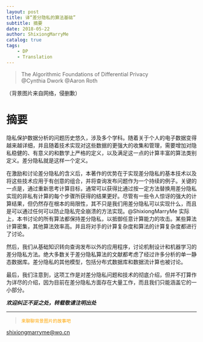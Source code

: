 ```yaml
--- 
layout: post 
title: 译“差分隐私的算法基础”
subtitle: 摘要
date: 2018-05-22
author: ShixiongMarryMe 
catalog: true
tags:
    - DP 
    - Translation
--- 
```

>The Algorithmic Foundations of Differential Privacy  
>@Cynthia Dwork
>@Aaron Roth

（背景图片来自网络，侵删歉）

# 摘要

隐私保护数据分析的问题历史悠久，涉及多个学科。随着关于个人的电子数据变得越来越详细，并且随着技术实现对这些数据的更强大的收集和管理，需要增加对隐私稳健的、有意义的和数学上严格的定义，以及满足这一点的计算丰富的算法类别定义。差分隐私就是这样一个定义。

在激励和讨论差分隐私的含义后，本著作的优势在于实现差分隐私的基本技术以及将这些技术应用于有创意的组合，并将查询发布问题作为一个持续的例子。关键的一点是，通过重新思考计算目标，通常可以获得比通过按一定方法替换用差分隐私实现的非私有计算的每个步骤所获得的结果更好。尽管有一些令人惊讶的强大的计算结果，但仍然存在根本的局限性，其不只是我们用差分隐私可以实现什么，而且是可以通过任何可以防止隐私完全崩溃的方法实现。@ShixiongMarryMe 实际上，本书讨论的所有算法都保持差分隐私，以抵御任意计算能力的攻击。某些算法计算密集，其他算法效率高。并且将对手的计算复杂度和算法的计算复杂度都进行了讨论。

然后，我们从基础知识转向查询发布以外的应用程序，讨论机制设计和机器学习的差分隐私方法。绝大多数关于差分隐私算法的文献都考虑了经过许多分析的单一静态数据库。差分隐私的其他模型，包括分布式数据库和数据流计算也被讨论。

最后，我们注意到，这项工作是对差分隐私问题和技术的彻底介绍，但并不打算作为详尽的介绍，因为目前在差分隐私方面存在大量工作，而且我们只能涵盖它的一小部分。

__*欢迎纠正不妥之处，转载敬请注明出处*__

***

> <span style="color:orange">`来聊聊背景图片的故事吧`</span>





<shixiongmarryme@wo.cn>
 	 	